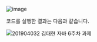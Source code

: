 ![image](https://github.com/user-attachments/assets/1f79f9d2-2eb9-4957-9f02-f95727a3efb2)

코드를 실행한 결과는 다음과 같습니다.

![201904032 김태현 자바 6주차 과제](https://github.com/user-attachments/assets/db44e3ee-fa6d-4f19-8297-bc0a313ec063)
